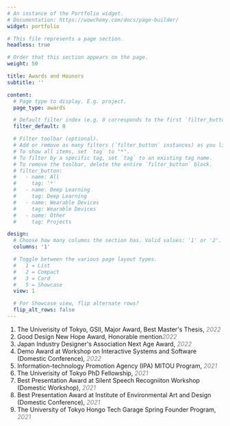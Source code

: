 ```yaml
---
# An instance of the Portfolio widget.
# Documentation: https://wowchemy.com/docs/page-builder/
widget: portfolio

# This file represents a page section.
headless: true

# Order that this section appears on the page.
weight: 50

title: Awards and Hounors
subtitle: ''

content:
  # Page type to display. E.g. project.
  page_type: awards

  # Default filter index (e.g. 0 corresponds to the first `filter_button` instance below).
  filter_default: 0

  # Filter toolbar (optional).
  # Add or remove as many filters (`filter_button` instances) as you like.
  # To show all items, set `tag` to "*".
  # To filter by a specific tag, set `tag` to an existing tag name.
  # To remove the toolbar, delete the entire `filter_button` block.
  # filter_button:
  #   - name: All
  #     tag: '*'
  #   - name: Deep Learning
  #     tag: Deep Learning
  #   - name: Wearable Devices
  #     tag: Wearable Devices
  #   - name: Other
  #     tag: Projects

design:
  # Choose how many columns the section has. Valid values: '1' or '2'.
  columns: '1'

  # Toggle between the various page layout types.
  #   1 = List
  #   2 = Compact
  #   3 = Card
  #   5 = Showcase
  view: 1

  # For Showcase view, flip alternate rows?
  flip_alt_rows: false
---
```


1. The Univerisity of Tokyo, GSII, Major Award, Best Master's Thesis, <span style="color: gray;">*2022*</span>
2. Good Design New Hope Award, Honorable mention<span style="color: gray;">*2022*</span>
3. Japan Industry Designer's Association Next Age Award, <span style="color: gray;">*2022*</span>
4. Demo Award at Workshop on Interactive Systems and Software (Domestic Conference), <span style="color: gray;">*2022*</span>
5. Information-technology Promotion Agency (IPA) MITOU Program, <span style="color: gray;">*2021*</span>
6. The Univerisity of Tokyo PhD Fellowship, <span style="color: gray;">*2021*</span>
7. Best Presentation Award at Silent Speech Recogniiton Workshop (Domestic Workshop), <span style="color: gray;">*2021*</span>
8. Best Presentation Award at Institute of Environmental Art and Design (Domestic Conference), <span style="color: gray;">*2021*</span>
9. The University of Tokyo Hongo Tech Garage Spring Founder Program, <span style="color: gray;">*2021*</span>
